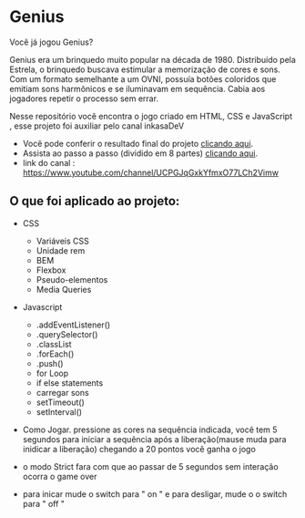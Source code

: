 # Genius

Você já jogou Genius?

Genius era um brinquedo muito popular na década de 1980. Distribuído pela Estrela, o brinquedo buscava estimular a memorização de cores e sons. Com um formato semelhante a um OVNI, possuía botões coloridos que emitiam sons harmônicos e se iluminavam em sequência. Cabia aos jogadores repetir o processo sem errar.

Nesse repositório você encontra o jogo criado em HTML, CSS e JavaScript , esse projeto foi auxiliar pelo canal inkasaDeV 

- Você pode conferir o resultado final do projeto [clicando aqui](https://genius.surge.sh/).
- Assista ao passo a passo (dividido em 8 partes) [clicando aqui](https://www.youtube.com/playlist?list=PL28O_hEAqjAtOPTlRHkHrhfmct_USCGfI).
- link do canal : https://www.youtube.com/channel/UCPGJqGxkYfmxO77LCh2Vimw

## O que foi aplicado ao projeto:

- CSS
  - Variáveis CSS
  - Unidade rem
  - BEM
  - Flexbox
  - Pseudo-elementos
  - Media Queries
  
- Javascript
  - .addEventListener()
  - .querySelector()
  - .classList
  - .forEach()
  - .push()
  - for Loop
  - if else statements
  - carregar sons
  - setTimeout()
  - setInterval()

 - Como Jogar. pressione as cores na sequência indicada, você tem 5 segundos para iniciar a sequência após a liberação(mause muda para inidicar a liberação) chegando a 20 pontos você ganha o jogo
 - o modo Strict fara com que ao passar de 5 segundos sem interação ocorra o game over
 - para inicar mude o switch para " on " e para desligar, mude o o switch para " off " 



